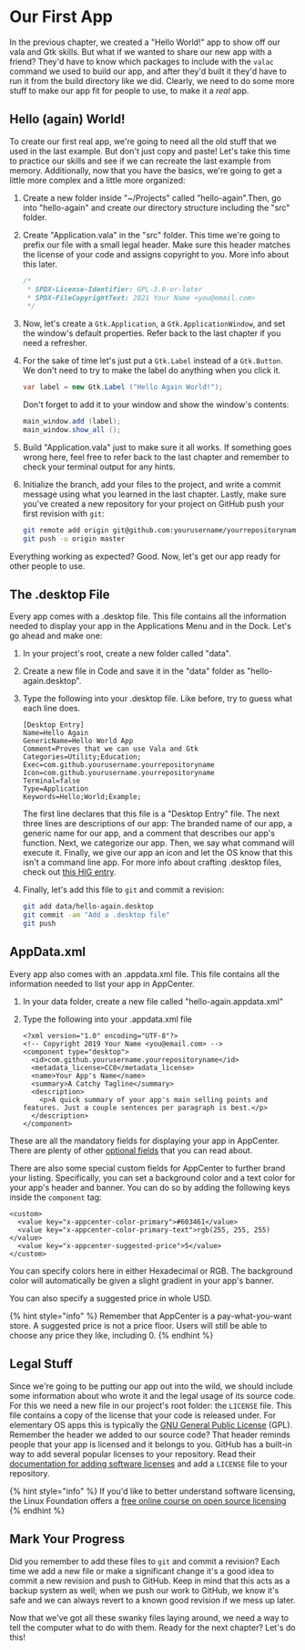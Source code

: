 # Our First App

In the previous chapter, we created a "Hello World!" app to show off our vala and Gtk skills. But what if we wanted to share our new app with a friend? They'd have to know which packages to include with the `valac` command we used to build our app, and after they'd built it they'd have to run it from the build directory like we did. Clearly, we need to do some more stuff to make our app fit for people to use, to make it a _real_ app.

## Hello \(again\) World!

To create our first real app, we're going to need all the old stuff that we used in the last example. But don't just copy and paste! Let's take this time to practice our skills and see if we can recreate the last example from memory. Additionally, now that you have the basics, we're going to get a little more complex and a little more organized:

1. Create a new folder inside "~/Projects" called "hello-again".Then, go into "hello-again" and create our directory structure including the "src" folder.
2. Create "Application.vala" in the "src" folder. This time we're going to prefix our file with a small legal header. Make sure this header matches the license of your code and assigns copyright to you. More info about this later.

   ```csharp
   /*
    * SPDX-License-Identifier: GPL-3.0-or-later
    * SPDX-FileCopyrightText: 2021 Your Name <you@email.com>
    */
   ```

3. Now, let's create a `Gtk.Application`, a `Gtk.ApplicationWindow`, and set the window's default properties. Refer back to the last chapter if you need a refresher.
4. For the sake of time let's just put a `Gtk.Label` instead of a `Gtk.Button`. We don't need to try to make the label do anything when you click it.

   ```csharp
   var label = new Gtk.Label ("Hello Again World!");
   ```

   Don't forget to add it to your window and show the window's contents:

   ```csharp
   main_window.add (label);
   main_window.show_all ();
   ```

5. Build "Application.vala" just to make sure it all works. If something goes wrong here, feel free to refer back to the last chapter and remember to check your terminal output for any hints.
6. Initialize the branch, add your files to the project, and write a commit message using what you learned in the last chapter. Lastly, make sure you've created a new repository for your project on GitHub push your first revision with `git`:

   ```bash
   git remote add origin git@github.com:yourusername/yourrepositoryname.git
   git push -u origin master
   ```

Everything working as expected? Good. Now, let's get our app ready for other people to use.

## The .desktop File

Every app comes with a .desktop file. This file contains all the information needed to display your app in the Applications Menu and in the Dock. Let's go ahead and make one:

1. In your project's root, create a new folder called "data".
2. Create a new file in Code and save it in the "data" folder as "hello-again.desktop".
3. Type the following into your .desktop file. Like before, try to guess what each line does.

   ```text
   [Desktop Entry]
   Name=Hello Again
   GenericName=Hello World App
   Comment=Proves that we can use Vala and Gtk
   Categories=Utility;Education;
   Exec=com.github.yourusername.yourrepositoryname
   Icon=com.github.yourusername.yourrepositoryname
   Terminal=false
   Type=Application
   Keywords=Hello;World;Example;
   ```

   The first line declares that this file is a "Desktop Entry" file. The next three lines are descriptions of our app: The branded name of our app, a generic name for our app, and a comment that describes our app's function. Next, we categorize our app. Then, we say what command will execute it. Finally, we give our app an icon and let the OS know that this isn't a command line app. For more info about crafting .desktop files, check out [this HIG entry](https://docs.elementary.io/hig/desktop-integration/app-launcher).

4. Finally, let's add this file to `git` and commit a revision:

   ```bash
   git add data/hello-again.desktop
   git commit -am "Add a .desktop file"
   git push
   ```

## AppData.xml

Every app also comes with an .appdata.xml file. This file contains all the information needed to list your app in AppCenter.

1. In your data folder, create a new file called "hello-again.appdata.xml"
2. Type the following into your .appdata.xml file

   ```markup
   <?xml version="1.0" encoding="UTF-8"?>
   <!-- Copyright 2019 Your Name <you@email.com> -->
   <component type="desktop">
     <id>com.github.yourusername.yourrepositoryname</id>
     <metadata_license>CC0</metadata_license>
     <name>Your App's Name</name>
     <summary>A Catchy Tagline</summary>
     <description>
       <p>A quick summary of your app's main selling points and features. Just a couple sentences per paragraph is best.</p>
     </description>
   </component>
   ```

These are all the mandatory fields for displaying your app in AppCenter. There are plenty of other [optional fields](https://www.freedesktop.org/software/appstream/docs/chap-Metadata.html) that you can read about.

There are also some special custom fields for AppCenter to further brand your listing. Specifically, you can set a background color and a text color for your app's header and banner. You can do so by adding the following keys inside the `component` tag:

```markup
<custom>
  <value key="x-appcenter-color-primary">#603461</value>
  <value key="x-appcenter-color-primary-text">rgb(255, 255, 255)</value>
  <value key="x-appcenter-suggested-price">5</value>
</custom>
```

You can specify colors here in either Hexadecimal or RGB. The background color will automatically be given a slight gradient in your app's banner.

You can also specify a suggested price in whole USD.

{% hint style="info" %}
Remember that AppCenter is a pay-what-you-want store. A suggested price is not a price floor. Users will still be able to choose any price they like, including 0.
{% endhint %}

## Legal Stuff

Since we're going to be putting our app out into the wild, we should include some information about who wrote it and the legal usage of its source code. For this we need a new file in our project's root folder: the `LICENSE` file. This file contains a copy of the license that your code is released under. For elementary OS apps this is typically the [GNU General Public License](https://www.gnu.org/licenses/quick-guide-gplv3.html) \(GPL\). Remember the header we added to our source code? That header reminds people that your app is licensed and it belongs to you. GitHub has a built-in way to add several popular licenses to your repository. Read their [documentation for adding software licenses](https://docs.github.com/en/communities/setting-up-your-project-for-healthy-contributions/adding-a-license-to-a-repository) and add a `LICENSE` file to your repository.

{% hint style="info" %}
If you'd like to better understand software licensing, the Linux Foundation offers a [free online course on open source licensing](https://training.linuxfoundation.org/training/open-source-licensing-basics-for-software-developers/)
{% endhint %}

## Mark Your Progress

Did you remember to add these files to `git` and commit a revision? Each time we add a new file or make a significant change it's a good idea to commit a new revision and push to GitHub. Keep in mind that this acts as a backup system as well; when we push our work to GitHub, we know it's safe and we can always revert to a known good revision if we mess up later.

Now that we've got all these swanky files laying around, we need a way to tell the computer what to do with them. Ready for the next chapter? Let's do this!


